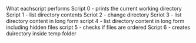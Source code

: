 What eachscript performs
Script 0 - prints the current working directory
Script 1 - list directory contents
Scriot 2 - change directory
Scriot 3 - list directory content in long form
script 4 - list directory content in long form including hidden files
script 5 - checks if files are ordered
Script 6 - creates duirectory inside temp folder

